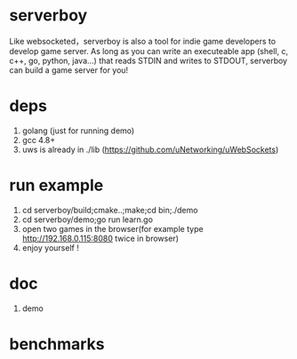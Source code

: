 # serverboy
Like websocketed，serverboy is also a tool for indie game developers to develop game server. As long as you can write 
an executeable app (shell, c, c++, go, python, java...) that reads STDIN and writes to STDOUT, serverboy can build a game server for you!

# deps
1. golang (just for running demo)
2. gcc 4.8+
3. uws is already in ./lib (https://github.com/uNetworking/uWebSockets)

# run example
1. cd serverboy/build;cmake..;make;cd bin;./demo
2. cd serverboy/demo;go run learn.go
3. open two games in the browser(for example type http://192.168.0.115:8080 twice in browser) 
4. enjoy yourself !

# doc
1. demo


# benchmarks

